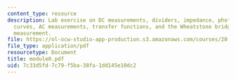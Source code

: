 ```yaml
---
content_type: resource
description: Lab exercise on DC measurements, dividers, impedance, photodiode i-v
  curves, AC measurements, transfer functions, and the Wheatstone bridge for temperature
  measurement.
file: https://ol-ocw-studio-app-production.s3.amazonaws.com/courses/20-309-biological-engineering-ii-instrumentation-and-measurement-fall-2006/7c33d5fd7c79f5ba38fa1dd145e10dc2_module0.pdf
file_type: application/pdf
resourcetype: Document
title: module0.pdf
uid: 7c33d5fd-7c79-f5ba-38fa-1dd145e10dc2
---
```


